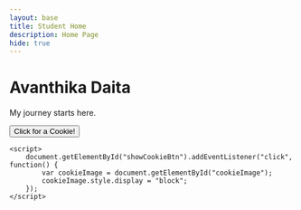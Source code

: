 ```yaml
---
layout: base
title: Student Home 
description: Home Page
hide: true
---
```



# Avanthika Daita

My journey starts here.


<!DOCTYPE html>
<html lang="en">
<head>
    <meta charset="UTF-8">
    <meta name="viewport" content="width=device-width, initial-scale=1.0">
    <title>Cookie Button</title>
    <style>
        #cookieImage {
            display: none;
            margin-top: 20px;
        }
    </style>
</head>
<body>
    <button id="showCookieBtn">Click for a Cookie!</button>
    <img id="cookieImage" src="https://upload.wikimedia.org/wikipedia/commons/6/69/Chocolate_Chip_Cookie.jpg" alt="Cookie Image" width="200">

    <script>
        document.getElementById("showCookieBtn").addEventListener("click", function() {
            var cookieImage = document.getElementById("cookieImage");
            cookieImage.style.display = "block";
        });
    </script>
</body>
</html>
